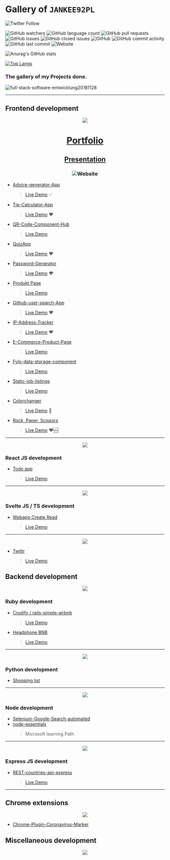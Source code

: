 # Gallery of ```JANKEE92PL```

<img alt="Twitter Follow" src="https://img.shields.io/twitter/follow/JANKEE92PL?style=social">

![GitHub watchers](https://img.shields.io/github/watchers/Jankee92pl/Gallery?style=social)
![GitHub language count](https://img.shields.io/github/languages/count/Jankee92pl/gallery)
![GitHub pull requests](https://img.shields.io/github/issues-pr/JANKEE92PL/Gallery)
![GitHub issues](https://img.shields.io/github/issues-raw/jankee92pl/gallery)
![GitHub closed issues](https://img.shields.io/github/issues-closed-raw/JANKEE92PL/Gallery)
![GitHub](https://img.shields.io/github/license/jankee92pl/gallery)
![GitHub commit activity](https://img.shields.io/github/commit-activity/w/jankee92pl/gallery)
![GitHub last commit](https://img.shields.io/github/last-commit/jankee92pl/gallery)
![Website](https://img.shields.io/website?up_message=online&url=https%3A%2F%2Fjankee92pl.github.io%2FPortfolio%2F)

![Anurag's GitHub stats](https://github-readme-stats.vercel.app/api?username=jankee92pl&show_icons=true&theme=tokyonight)

[![Top Langs](https://github-readme-stats.vercel.app/api/top-langs/?username=jankee92pl&layout=compact)](https://github.com/anuraghazra/github-readme-stats)





### The gallery of my Projects done. 

![full-stack-software-entwicklung20181128](https://user-images.githubusercontent.com/65852150/155228557-96af6e64-62aa-4188-a688-b2dbe1674504.jpg)

<hr>

## Frontend development

<p align="center"><img src="https://user-images.githubusercontent.com/65852150/154863102-f2cba342-d4ea-4817-8357-20c97f0561fe.png" <p/>

# <p align="center">[Portfolio](https://jankee92pl.github.io/Portfolio/)<p/>

## <p align="center">[Presentation](https://docs.google.com/presentation/d/e/2PACX-1vSjGeRac3OytJuNNpxMawLUZ4Klcbjgh23LfnLp7Ht4K2bVSeX62d_hiMZTSxk4bADAWyB6malPV7ZT/pub?start=false&loop=false&delayms=3000&slide=id.gc6f80d1ff_0_0)<p/>
 
### <p align="center">![Website](https://img.shields.io/website?up_message=online&url=https%3A%2F%2Fjankee92pl.github.io%2FPortfolio%2F)<p/>

* [Advice-generator-App](https://github.com/JANKEE92PL/Advice-generator-App)
  > [Live Demo](  https://jankee92pl.github.io/Advice-generator-App/)  ✅
* [Tip-Calculator-App](https://github.com/JANKEE92PL/Tip-Calculator-App)
  > [Live Demo](https://jankee92pl.github.io/Tip-Calculator-App/) ❤️
* [QR-Code-Component-Hub](https://github.com/JANKEE92PL/QR-Code-Component-Hub)
  > [Live Demo](https://jankee92pl.github.io/QR-Code-Component-Hub/)
* [QuizApp](https://github.com/JANKEE92PL/QuizApp)
  > [Live Demo](https://jankee92pl.github.io/QuizApp/) ❤️
* [Password-Generator](https://github.com/JANKEE92PL/Password-Generator)
  > [Live Demo](https://jankee92pl.github.io/Password-Generator/Random%20Password%20Generator/)  ❤️
* [Produkt Page](https://github.com/JANKEE92PL/product)
  > [Live Demo](https://jankee92pl.github.io/product/)
* [Github-user-search-App](https://github.com/JANKEE92PL/Github-user-search-App)
  > [Live Demo](https://jankee92pl.github.io/Github-user-search-App/) ❤️
* [IP-Address-Tracker](https://github.com/JANKEE92PL/IP-Address-Tracker)
  > [Live Demo](https://jankee92pl.github.io/IP-Address-Tracker/) ❤️
* [E-Commerce-Product-Page](https://github.com/JANKEE92PL/ecommerce-product-page)
  > [Live Demo](https://jankee92pl.github.io/ecommerce-product-page/)
* [Fylo-data-storage-component](https://github.com/JANKEE92PL/fylo-data-storage-component)
  > [Live Demo](https://jankee92pl.github.io/fylo-data-storage-component/)
* [Static-job-listings](https://github.com/JANKEE92PL/static-job-listings)
  > [Live Demo](https://jankee92pl.github.io/static-job-listings/)
* [Colorchanger](https://github.com/JANKEE92PL/colorchanger/tree/master)
  > [Live Demo](https://jankee92pl.github.io/colorchanger/) 🍴
* [Rock, Paper, Scissors](https://github.com/JANKEE92PL/rock-paper-scissors-master)
  > [Live Demo](https://jankee92pl.github.io/rock-paper-scissors-master/) ❤️🆕
<hr>

<p align="center"> <img src="https://user-images.githubusercontent.com/65852150/168619127-bd26efbd-8acb-43b9-a6fe-9938607801ee.png" <p/>
 
### React JS development
 * [Todo app](https://github.com/JANKEE92PL/todoapp)
   > [Live Demo](https://jankee92pl.github.io/todoapp/)
   
<hr>


<p align="center"> <img src="https://user-images.githubusercontent.com/65852150/180411897-0f635532-c8f2-4270-8833-891b756b0c12.png" <p/>
 
 ### Svelte JS / TS development
 * [Webapp Create Read](https://github.com/JANKEE92PL/webapp-create-read/)
   > [Live Demo](https://webapp-ceate-read.vercel.app/)
 <hr>
 
 <p align="center"> <img src="https://user-images.githubusercontent.com/65852150/181611968-b8c25e07-536f-48eb-b557-377c59db7f26.png" <p/>
 
 * [Twittr](https://github.com/JANKEE92PL/svelte-kit-Twittr)
   > [Live Demo](#)


## Backend development
<p align="center"> <img src="https://user-images.githubusercontent.com/65852150/154863240-4b143256-9073-494d-9f92-e2687e022839.png" <p/>
  
### Ruby development 
  
* [Crudify / rails-simple-airbnb](https://github.com/JANKEE92PL/rails-simple-airbnb)
  > [Live Demo](https://crudify187.herokuapp.com/)
* [Headphone BNB](  https://github.com/arman-aminzadeh/HEADPHONE_BNB)
  > [Live Demo](https://headphone-bnb-arman-aminzadeh.herokuapp.com/)
  
<hr>

<p align="center"> <img src="https://user-images.githubusercontent.com/65852150/176418176-8a62751d-38ea-4645-9912-2cbe621b0931.png"<p/>
 
 
### Python development

* [Shopping list](https://github.com/JANKEE92PL/shopping_list)

 
 <hr>
 
<p align="center"> <img src="https://user-images.githubusercontent.com/65852150/154863996-779fefb7-8570-4fea-a8b2-9f0e958d3808.png" <p/>
  
### Node development

* [Selenium-Google-Search-automated](https://github.com/JANKEE92PL/Selenium-Google-Search-automated)
* [node-essentials](https://github.com/JANKEE92PL/node-essentials)
  > Microsoft learning Path
 
<hr>

<p align="center"> <img src="https://user-images.githubusercontent.com/65852150/167722109-da80b10e-434c-4346-9d7d-a86e8c04cb9a.png" <p/>

### Express JS development
 * [REST-countries-api-express](https://github.com/JANKEE92PL/rest-countries-api-express)
   > [Live Demo](https://jankee92pl.github.io/rest-countries-api-express/)
 
<hr>

## Chrome extensions
<p align="center"> <img src="https://user-images.githubusercontent.com/65852150/154863795-6e1785a3-ed66-49ca-b311-2f9dc68e5fc1.jpg" <p/>
  

* [Chrome-Plugin-Coronavirus-Marker](https://github.com/JANKEE92PL/Chrome-Plugin-Coronavirus-Marker)
  
## Miscellaneous development
  
<p align="center"> <img src="https://user-images.githubusercontent.com/65852150/154865345-c8374f83-85a9-4267-89b7-a58afd0c3b64.png" <p/>
